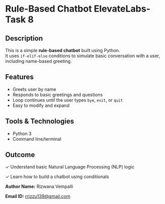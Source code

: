 # Rule-Based Chatbot ElevateLabs-Task 8

## Description
This is a simple **rule-based chatbot** built using Python.  
It uses `if-elif-else` conditions to simulate basic conversation with a user, including name-based greeting.

##  Features
- Greets user by name
- Responds to basic greetings and questions
- Loop continues until the user types `bye`, `exit`, or `quit`
- Easy to modify and expand

## Tools & Technologies
- Python 3
- Command line/terminal

## Outcome

 ✓ Understand basic Natural Language Processing (NLP) logic

 ✓ Learn how to build a chatbot using conditionals

 **Author Name:** Rizwana Vempalli 

 **Email ID:** rrizzu139@gmail.com

